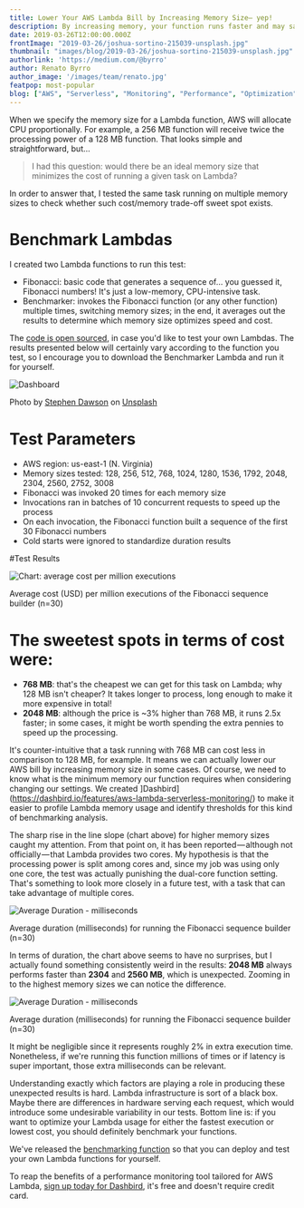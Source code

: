 ```yaml
---
title: Lower Your AWS Lambda Bill by Increasing Memory Size— yep!
description: By increasing memory, your function runs faster and may save you money!
date: 2019-03-26T12:00:00.000Z
frontImage: "2019-03-26/joshua-sortino-215039-unsplash.jpg"
thumbnail: "images/blog/2019-03-26/joshua-sortino-215039-unsplash.jpg"
authorlink: 'https://medium.com/@byrro'
author: Renato Byrro
author_image: '/images/team/renato.jpg'
featpop: most-popular
blog: ["AWS", "Serverless", "Monitoring", "Performance", "Optimization"]
---
```


When we specify the memory size for a Lambda function, AWS will allocate CPU proportionally. For example, a 256 MB function will receive twice the processing power of a 128 MB function. That looks simple and straightforward, but…

> I had this question: would there be an ideal memory size that minimizes the cost of running a given task on Lambda?

In order to answer that, I tested the same task running on multiple memory sizes to check whether such cost/memory trade-off sweet spot exists.

# Benchmark Lambdas

I created two Lambda functions to run this test:

* Fibonacci: basic code that generates a sequence of… you guessed it, Fibonacci numbers! It's just a low-memory, CPU-intensive task.
* Benchmarker: invokes the Fibonacci function (or any other function) multiple times, switching memory sizes; in the end, it averages out the results to determine which memory size optimizes speed and cost.

The [code is open sourced](https://github.com/byrro/awslambda-memory-tradeoff), in case you'd like to test your own Lambdas. The results presented below will certainly vary according to the function you test, so I encourage you to download the Benchmarker Lambda and run it for yourself.

![Dashboard](/images/blog/2019-03-26/0_SewxONiODMnoFQFe.png)
<p class="caption">Photo by <a href="https://unsplash.com/photos/qwtCeJ5cLYs?utm_source=unsplash&utm_medium=referral&utm_content=creditCopyText" target="_blank">Stephen Dawson</a> on <a href="https://unsplash.com/search/photos/data-center?utm_source=unsplash&utm_medium=referral&utm_content=creditCopyText" target="_blank">Unsplash</a></p>

# Test Parameters

* AWS region: us-east-1 (N. Virginia)
* Memory sizes tested: 128, 256, 512, 768, 1024, 1280, 1536, 1792, 2048, 2304, 2560, 2752, 3008
* Fibonacci was invoked 20 times for each memory size
* Invocations ran in batches of 10 concurrent requests to speed up the process
* On each invocation, the Fibonacci function built a sequence of the first 30 Fibonacci numbers
* Cold starts were ignored to standardize duration results

#Test Results

![Chart: average cost per million executions](/images/blog/2019-03-26/0_ylagxmv_3AxdGU2h.png)

<p class="caption">Average cost (USD) per million executions of the Fibonacci sequence builder (n=30)</p>

# The sweetest spots in terms of cost were:

* **768 MB**: that's the cheapest we can get for this task on Lambda; why 128 MB isn't cheaper? It takes longer to process, long enough to make it more expensive in total!
* **2048 MB**: although the price is \~3% higher than 768 MB, it runs 2.5x faster; in some cases, it might be worth spending the extra pennies to speed up the processing.

It's counter-intuitive that a task running with 768 MB can cost less in comparison to 128 MB, for example. It means we can actually lower our AWS bill by increasing memory size in some cases. Of course, we need to know what is the minimum memory our function requires when considering changing our settings. We created ]Dashbird](https://dashbird.io/features/aws-lambda-serverless-monitoring/) to make it easier to profile Lambda memory usage and identify thresholds for this kind of benchmarking analysis.

The sharp rise in the line slope (chart above) for higher memory sizes caught my attention. From that point on, it has been reported — although not officially — that Lambda provides two cores. My hypothesis is that the processing power is split among cores and, since my job was using only one core, the test was actually punishing the dual-core function setting. That's something to look more closely in a future test, with a task that can take advantage of multiple cores.

![Average Duration - milliseconds](/images/blog/2019-03-26/0_bI3gNQM65BbpZLw_.png)

<p class="caption">Average duration (milliseconds) for running the Fibonacci sequence builder (n=30)</p>

In terms of duration, the chart above seems to have no surprises, but I actually found something consistently weird in the results: **2048 MB** always performs faster than **2304** and **2560 MB**, which is unexpected. Zooming in to the highest memory sizes we can notice the difference.

![Average Duration - milliseconds](/images/blog/2019-03-26/0_vM7wTMtAli7bi4qj.png)

<p class="caption">Average duration (milliseconds) for running the Fibonacci sequence builder (n=30)</p>

It might be negligible since it represents roughly 2% in extra execution time. Nonetheless, if we're running this function millions of times or if latency is super important, those extra milliseconds can be relevant.

Understanding exactly which factors are playing a role in producing these unexpected results is hard. Lambda infrastructure is sort of a black box. Maybe there are differences in hardware serving each request, which would introduce some undesirable variability in our tests. Bottom line is: if you want to optimize your Lambda usage for either the fastest execution or lowest cost, you should definitely benchmark your functions.

We've released the [benchmarking function](https://github.com/byrro/awslambda-memory-tradeoff) so that you can deploy and test your own Lambda functions for yourself.

To reap the benefits of a performance monitoring tool tailored for AWS Lambda, [sign up today for Dashbird](https://dashbird.io/#register), it's free and doesn't require credit card.
